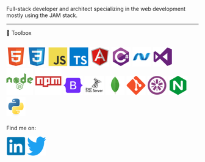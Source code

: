 
Full-stack developer and architect specializing in the web development mostly using the JAM stack. 


---
🧰 Toolbox 

<img src="https://github.com/devicons/devicon/blob/master/icons/html5/html5-original.svg" alt="html5 incn" width="50" height="50" /> <img src="https://github.com/devicons/devicon/blob/master/icons/css3/css3-original.svg" alt="CSS3 logo icon" width="50" height="50" /> <img src="https://github.com/devicons/devicon/blob/master/icons/javascript/javascript-original.svg" alt="javascript logo icon" width="50" height="50" />
<img src="https://github.com/devicons/devicon/blob/master/icons/typescript/typescript-original.svg" alt="typescript logo icon" width="50" height="50" />
<img src="https://github.com/devicons/devicon/blob/master/icons/angularjs/angularjs-original.svg" alt="angular logo icon" width="50" height="50" /> <img src="https://github.com/devicons/devicon/blob/master/icons/csharp/csharp-original.svg" alt="C sharp logo icon" width="50" height="50"  /> <img src="https://github.com/devicons/devicon/blob/master/icons/dot-net/dot-net-original.svg"  alt="dot net logo icon" width="50" height="50"  /> <img src="https://github.com/devicons/devicon/blob/master/icons/visualstudio/visualstudio-plain.svg" alt="visual studio code logo" width="50" height="50" /> <img src="https://github.com/devicons/devicon/blob/master/icons/nodejs/nodejs-plain-wordmark.svg" alt="node js logo" width="70" height="70" /> <img src="https://github.com/devicons/devicon/blob/master/icons/npm/npm-original-wordmark.svg" alt="npm logo" width="70" height="70" /> <img src="https://github.com/devicons/devicon/blob/master/icons/bootstrap/bootstrap-plain.svg" alt="bootstrap logo" width="50" height="50" />
 <img src="https://github.com/devicons/devicon/blob/master/icons/microsoftsqlserver/microsoftsqlserver-plain-wordmark.svg"  alt="sql server logo" width="50" height="50" />
 <img src="https://github.com/devicons/devicon/blob/master/icons/mongodb/mongodb-original.svg" alt="mongo server logo" width="50" height="50" />
<img src="https://github.com/devicons/devicon/blob/master/icons/git/git-original.svg" alt="git logo" width="50" height="50" />
<img src="https://github.com/devicons/devicon/blob/master/icons/jasmine/jasmine-plain.svg" alt="jasmine logo" width="50" height="50" />
<img src="https://github.com/devicons/devicon/blob/master/icons/nginx/nginx-original.svg" alt="nginx logo" width="50" height="50" />
<img src="https://github.com/devicons/devicon/blob/master/icons/python/python-original.svg" alt="nginx logo" width="50" height="50" />
---

Find me on: 

<a href="https://www.linkedin.com/in/michaeljwisniewski/" target="_blank"><img src="https://github.com/devicons/devicon/blob/master/icons/linkedin/linkedin-original.svg" alt="linkedin logo icon" width="50" height="50" /></a> <a href="https://twitter.com/mikejwis" target="_blank"><img src="https://github.com/devicons/devicon/blob/master/icons/twitter/twitter-original.svg" alt="twitter logo icon" width="50" height="50" /></a>
<!--
**mikejwis/mikejwis** is a ✨ _special_ ✨ repository because its `README.md` (this file) appears on your GitHub profile.

Here are some ideas to get you started:

- 🔭 I’m currently working on ...
- 🌱 I’m currently learning ...
- 👯 I’m looking to collaborate on ...
- 🤔 I’m looking for help with ...
- 💬 Ask me about ...
- 📫 How to reach me: ...
- 😄 Pronouns: ...
- ⚡ Fun fact: ...
-->
